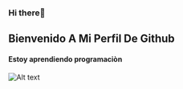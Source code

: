 ### Hi there👋
## Bienvenido A Mi Perfil De Github
#### Estoy aprendiendo programaciòn
![Alt text](https://encrypted-tbn0.gstatic.com/images?q=tbn:ANd9GcQMxzj9t6pwa3tPA0qlJ129IvQ3AOeu3o1qiA&usqp=CAU)
